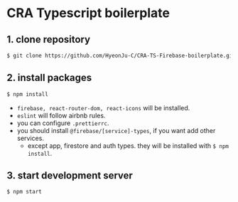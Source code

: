 # CRA Typescript boilerplate

## 1. clone repository

```bash
$ git clone https://github.com/HyeonJu-C/CRA-TS-Firebase-boilerplate.git [your_project_name]
```

## 2. install packages

```bash
$ npm install
```
- `firebase, react-router-dom, react-icons` will be installed.
- `eslint` will follow airbnb rules.
- you can configure `.prettierrc`.
- you should install `@firebase/[service]-types`, if you want add other services.
    - except app, firestore and auth types. they will be installed with `$ npm install`. 

## 3. start development server

```bash
$ npm start
```
